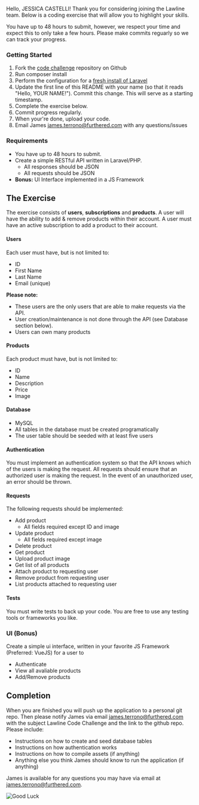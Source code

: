 Hello, JESSICA CASTELLI! Thank you for considering joining the Lawline team. Below is a coding exercise that will allow you
to highlight your skills.

You have up to 48 hours to submit, however, we respect your time and expect this to only take a few hours. Please make
commits reguarly so we can track your progress.

### Getting Started

1. Fork the [code challenge](https://github.com/furthered/code-test) repository on Github
2. Run composer install
3. Perform the configuration for a [fresh install of Laravel](https://laravel.com/docs/7.x)
4. Update the first line of this README with your name (so that it reads "Hello, YOUR NAME!"). Commit this change. This
will serve as a starting timestamp.
5. Complete the exercise below.
6. Commit progress regularly.
7. When your're done, upload your code.
8. Email James [james.terrono@furthered.com](mailto:james.terrono@furthered.com) with any questions/issues

### Requirements

- You have up to 48 hours to submit.
- Create a simple RESTful API written in Laravel/PHP.
    - All responses should be JSON
    - All requests should be JSON
- **Bonus:** UI Interface implemented in a JS Framework

## The Exercise

The exercise consists of **users**, **subscriptions** and **products**. A user will have the ability to add & remove
products within their account. A user must have an active subscription to add a product to their account.

#### Users

Each user must have, but is not limited to:

- ID
- First Name
- Last Name
- Email (unique)

**Please note:**

- These users are the only users that are able to make requests via the API.
- User creation/maintenance is not done through the API (see Database section below).
- Users can own many products

#### Products

Each product must have, but is not limited to:

- ID
- Name
- Description
- Price
- Image

#### Database

- MySQL
- All tables in the database must be created programatically
- The user table should be seeded with at least five users

#### Authentication

You must implement an authentication system so that the API knows which of the users is making the request. All requests should ensure that an authorized user is making the request. In the event of an unauthorized user, an error should be thrown.

#### Requests

The following requests should be implemented:

- Add product
    - All fields required except ID and image
- Update product
    - All fields required except image
- Delete product
- Get product
- Upload product image
- Get list of all products
- Attach product to requesting user
- Remove product from requesting user
- List products attached to requesting user

#### Tests

You must write tests to back up your code. You are free to use any testing tools or frameworks you like.

### UI (Bonus)

Create a simple ui interface, written in your favorite JS Framework (Preferred: VueJS) for a user to

- Authenticate
- View all avaliable products
- Add/Remove products


## Completion

When you are finished you will push up the application to a personal git repo. Then please notify James via email
[james.terrono@furthered.com](mailto:james.terrono@furthered.com?subject=Lawline%20Code%20Challenge) with the subject Lawline Code Challenge and the link to the github repo. Please include:

- Instructions on how to create and seed database tables
- Instructions on how authentication works
- Instructions on how to compile assets (if anything)
- Anything else you think James should know to run the application (if anything)

James is available for any questions you may have via email at james.terrono@furthered.com.

![Good Luck](http://www.reactiongifs.us/wp-content/uploads/2014/01/good_luck_morgan_freeman.gif)
